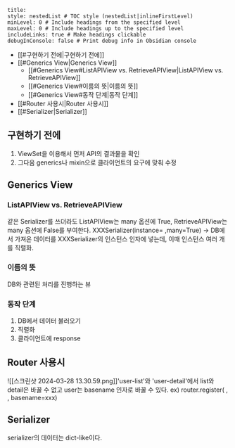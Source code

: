 ```table-of-contents
title: 
style: nestedList # TOC style (nestedList|inlineFirstLevel)
minLevel: 0 # Include headings from the specified level
maxLevel: 0 # Include headings up to the specified level
includeLinks: true # Make headings clickable
debugInConsole: false # Print debug info in Obsidian console
```
- [[#구현하기 전에|구현하기 전에]]
- [[#Generics View|Generics View]]
	- [[#Generics View#ListAPIView vs. RetrieveAPIView|ListAPIView vs. RetrieveAPIView]]
	- [[#Generics View#이름의 뜻|이름의 뜻]]
	- [[#Generics View#동작 단계|동작 단계]]
- [[#Router 사용시|Router 사용시]]
- [[#Serializer|Serializer]]

## 구현하기 전에
1. ViewSet을 이용해서 먼저 API의 결과물을 확인
2. 그다음 generics나 mixin으로 클라이언트의 요구에 맞춰 수정

## Generics View
### ListAPIView vs. RetrieveAPIView
같은 Serializer를 쓰더라도 ListAPIView는 many 옵션에 True, RetrieveAPIView는 many 옵션에 False를 부여한다.
XXXSerializer(instance= ,many=True)
-> DB에서 가져온 데이터를 XXXSerializer의 인스턴스 인자에 넣는데, 이때 인스턴스 여러 개를 직렬화.
### 이름의 뜻
DB와 관련된 처리를 진행하는 뷰
### 동작 단계
1. DB에서 데이터 불러오기
2. 직렬화
3. 클라이언트에 response

## Router 사용시
![[스크린샷 2024-03-28 13.30.59.png]]'user-list'와 'user-detail'에서 list와 detail은 바꿀 수 없고 user는 basename 인자로 바꿀 수 있다. ex) router.register( , , basename=xxx)

## Serializer
serializer의 데이터는 dict-like이다.
